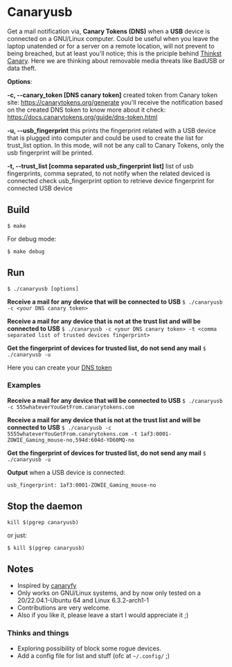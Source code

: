 # Canaryusb 

Get a mail notification via, **Canary Tokens (DNS)** when a **USB** device is connected on a GNU/Linux computer.
Could be useful when you leave the laptop unatended or for a server on a remote location, will not prevent to being 
breached, but at least you'll notice; this is the priciple behind [Thinkst Canary](https://canary.tools/#why).
Here we are thinking about removable media threats like BadUSB or data theft.

**Options**:

**-c, --canary_token [DNS canary token]**
                created token from Canary token site: https://canarytokens.org/generate
                you'll receive the notification based on the created DNS token
                to know more about it check: https://docs.canarytokens.org/guide/dns-token.html

**-u, --usb_fingerprint**
                this prints the fingerprint related with a USB device that is plugged into computer
                and could be used to create the list for trust_list option.
                In this mode, will not be any call to Canary Tokens, only the usb fingerprint will be printed.

**-t, --trust_list [comma separated usb_fingerprint list]**
                list of usb fingerprints, comma seprated, to not notify when the related deviced is connected
                check usb_fingerprint option to retrieve device fingerprint for connected USB device

## Build

`$ make`

For debug mode:

`$ make debug`

## Run

`$ ./canaryusb [options]`

**Receive a mail for any device that will be connected to USB**
`$ ./canaryusb -c <your DNS canary token>`

**Receive a mail for any device that is not at the trust list and  will be connected to USB**
`$ ./canaryusb -c <your DNS canary token> -t <comma separated list of trusted devices fingerprint>`

**Get the fingerprint of devices for trusted list, do not send any mail**
`$ ./canaryusb -u`


Here you can create your [DNS token](https://canarytokens.org/generate)

### Examples

**Receive a mail for any device that will be connected to USB**
`$ ./canaryusb -c 555whateverYouGetFrom.canarytokens.com`

**Receive a mail for any device that is not at the trust list and  will be connected to USB**
`$ ./canaryusb -c 5555whateverYouGetFrom.canarytokens.com -t 1af3:0001-ZOWIE_Gaming_mouse-no,594d:604d-YD60MQ-no`

**Get the fingerprint of devices for trusted list, do not send any mail**
`$ ./canaryusb -u`

**Output** when a USB device is connected:

`usb_fingerprint: 1af3:0001-ZOWIE_Gaming_mouse-no`

## Stop the daemon

`kill $(pgrep canaryusb)`

or just:

`$ kill $(pgrep canaryusb)`

## Notes

- Inspired by [canaryfy](https://github.com/thinkst/canaryfy)
- Only works on GNU/Linux systems, and by now only tested on a 20/22.04.1-Ubuntu 64 and Linux 6.3.2-arch1-1
- Contributions are very welcome.
- Also if you like it, please leave a start I would appreciate it ;)

### Thinks and things

- Exploring possibility of block some rogue devices.
- Add a config file for list and stuff (ofc at `~/.config/` ;)

